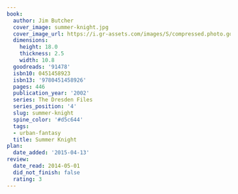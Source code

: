 ```yaml
---
book:
  author: Jim Butcher
  cover_image: summer-knight.jpg
  cover_image_url: https://i.gr-assets.com/images/S/compressed.photo.goodreads.com/books/1345557469l/91478._SY160_.jpg
  dimensions:
    height: 18.0
    thickness: 2.5
    width: 10.8
  goodreads: '91478'
  isbn10: 0451458923
  isbn13: '9780451458926'
  pages: 446
  publication_year: '2002'
  series: The Dresden Files
  series_position: '4'
  slug: summer-knight
  spine_color: '#d5c644'
  tags:
  - urban-fantasy
  title: Summer Knight
plan:
  date_added: '2015-04-13'
review:
  date_read: 2014-05-01
  did_not_finish: false
  rating: 3
---
```

